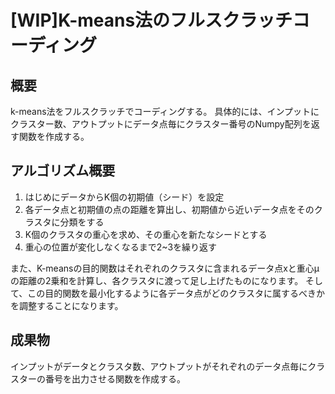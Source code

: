 # [WIP]K-means法のフルスクラッチコーディング

## 概要
k-means法をフルスクラッチでコーディングする。
具体的には、インプットにクラスター数、アウトプットにデータ点毎にクラスター番号のNumpy配列を返す関数を作成する。

## アルゴリズム概要

1. はじめにデータからK個の初期値（シード）を設定
2. 各データ点と初期値の点の距離を算出し、初期値から近いデータ点をそのクラスタに分類をする
3. K個のクラスタの重心を求め、その重心を新たなシードとする
4. 重心の位置が変化しなくなるまで2~3を繰り返す

また、K-meansの目的関数はそれぞれのクラスタに含まれるデータ点xと重心μの距離の2乗和を計算し、各クラスタに渡って足し上げたものになります。
そして、この目的関数を最小化するように各データ点がどのクラスタに属するべきかを調整することになります。

## 成果物
インプットがデータとクラスタ数、アウトプットがそれぞれのデータ点毎にクラスターの番号を出力させる関数を作成する。

